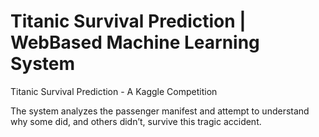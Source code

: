 # Titanic Survival Prediction | WebBased Machine Learning System
Titanic Survival Prediction - A Kaggle Competition

The system analyzes the passenger manifest and attempt to understand why some did, and others didn’t, survive this tragic accident.
